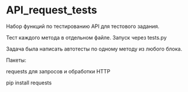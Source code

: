 # API_request_tests

Набор функций по тестированию API для тестового задания.

Тест каждого метода в отдельном файле. Запуск через tests.py

Задача была написать автотесты по одному методу из любого блока.

Пакеты:

requests  для запросов и обработки HTTP

pip install requests
